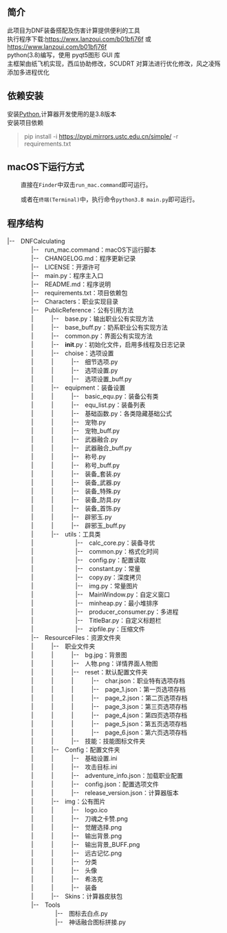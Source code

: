 ## 简介

此项目为DNF装备搭配及伤害计算提供便利的工具  
执行程序下载:https://wwx.lanzoui.com/b01bfj76f 或 https://www.lanzoui.com/b01bfj76f  
python(3.8)编写，使用 pyqt5图形 GUI 库  
主框架由纸飞机实现，西瓜协助修改，SCUDRT 对算法进行优化修改，风之凌殇添加多进程优化  

## 依赖安装

安装[Python](https://www.python.org/),计算器开发使用的是3.8版本  
安装项目依赖  
> pip install -i https://pypi.mirrors.ustc.edu.cn/simple/ -r requirements.txt

<!-- ### 修改项目
* fork本项目
* 克隆(clone)你fork的项目到本地,如果clone速度太慢,可以在github.com后添加.cnpmjs.org,切换仓库,如
> 从  
> git clone https://github.com/wxh0402/DNFCalculating.git  
> 变成  
> git clone https://github.com.cnpmjs.org/wxh0402/DNFCalculating.git  
> 提示下载速度
* 新建分支并检出新分支,如
> git checkout -b ver0.1   -->

## macOS下运行方式

&#160; &#160; &#160; &#160; 直接在`Finder`中双击`run_mac.command`即可运行。

&#160; &#160; &#160; &#160; 或者在`终端(Terminal)`中，执行命令`python3.8 main.py`即可运行。


## 程序结构

|--　DNFCalculating  
　　　　|--　run_mac.command：macOS下运行脚本  
　　　　|--　CHANGELOG.md：程序更新记录  
　　　　|--　LICENSE：开源许可  
　　　　|--　main.py：程序主入口  
　　　　|--　README.md：程序说明  
　　　　|--　requirements.txt：项目依赖包  
　　　　|--　Characters：职业实现目录  
　　　　|--　PublicReference：公有引用方法  
　　　　|　　　|--　base.py：输出职业公有实现方法  
　　　　|　　　|--　base_buff.py：奶系职业公有实现方法  
　　　　|　　　|--　common.py：界面公有实现方法  
　　　　|　　　|--　__init__.py：初始化文件，启用多线程及日志记录  
　　　　|　　　|--　choise：选项设置  
　　　　|　　　|　　　|--　细节选项.py  
　　　　|　　　|　　　|--　选项设置.py  
　　　　|　　　|　　　|--　选项设置_buff.py  
　　　　|　　　|--　equipment：装备设置  
　　　　|　　　|　　　|--　basic_equ.py：装备公有类  
　　　　|　　　|　　　|--　equ_list.py：装备列表  
　　　　|　　　|　　　|--　基础函数.py：各类隐藏基础公式  
　　　　|　　　|　　　|--　宠物.py  
　　　　|　　　|　　　|--　宠物_buff.py  
　　　　|　　　|　　　|--　武器融合.py  
　　　　|　　　|　　　|--　武器融合_buff.py  
　　　　|　　　|　　　|--　称号.py  
　　　　|　　　|　　　|--　称号_buff.py  
　　　　|　　　|　　　|--　装备_套装.py  
　　　　|　　　|　　　|--　装备_武器.py  
　　　　|　　　|　　　|--　装备_特殊.py  
　　　　|　　　|　　　|--　装备_防具.py  
　　　　|　　　|　　　|--　装备_首饰.py  
　　　　|　　　|　　　|--　辟邪玉.py  
　　　　|　　　|　　　|--　辟邪玉_buff.py  
　　　　|　　　|--　utils：工具类  
　　　　|　　　　　　　|--　calc_core.py：装备寻优  
　　　　|　　　　　　　|--　common.py：格式化时间  
　　　　|　　　　　　　|--　config.py：配置读取  
　　　　|　　　　　　　|--　constant.py：常量  
　　　　|　　　　　　　|--　copy.py：深度拷贝  
　　　　|　　　　　　　|--　img.py：常量图片  
　　　　|　　　　　　　|--　MainWindow.py：自定义窗口  
　　　　|　　　　　　　|--　minheap.py：最小堆排序  
　　　　|　　　　　　　|--　producer_consumer.py：多进程  
　　　　|　　　　　　　|--　TitleBar.py：自定义标题栏  
　　　　|　　　　　　　|--　zipfile.py：压缩文件  
　　　　|--　ResourceFiles：资源文件夹  
　　　　|　　　|--　职业文件夹  
　　　　|　　　|　　　|--　bg.jpg：背景图  
　　　　|　　　|　　　|--　人物.png：详情界面人物图  
　　　　|　　　|　　　|--　reset：默认配置文件夹  
　　　　|　　　|　　　|　　　|--　char.json：职业特有选项存档  
　　　　|　　　|　　　|　　　|--　page_1.json：第一页选项存档  
　　　　|　　　|　　　|　　　|--　page_2.json：第二页选项存档  
　　　　|　　　|　　　|　　　|--　page_3.json：第三页选项存档  
　　　　|　　　|　　　|　　　|--　page_4.json：第四页选项存档  
　　　　|　　　|　　　|　　　|--　page_5.json：第五页选项存档  
　　　　|　　　|　　　|　　　|--　page_6.json：第六页选项存档   
　　　　|　　　|　　　|--　技能：技能图标文件夹  
　　　　|　　　|--　Config：配置文件夹  
　　　　|　　　|　　　|--　基础设置.ini  
　　　　|　　　|　　　|--　攻击目标.ini  
　　　　|　　　|　　　|--　adventure_info.json：加载职业配置  
　　　　|　　　|　　　|--　config.json：配置选项文件  
　　　　|　　　|　　　|--　release_version.json：计算器版本  
　　　　|　　　|--　img：公有图片  
　　　　|　　　|　　　|--　logo.ico  
　　　　|　　　|　　　|--　刀魂之卡赞.png  
　　　　|　　　|　　　|--　觉醒选择.png  
　　　　|　　　|　　　|--　输出背景.png  
　　　　|　　　|　　　|--　输出背景_BUFF.png  
　　　　|　　　|　　　|--　远古记忆.png  
　　　　|　　　|　　　|--　分类  
　　　　|　　　|　　　|--　头像  
　　　　|　　　|　　　|--　希洛克  
　　　　|　　　|　　　|--　装备  
　　　　|　　　|--　Skins：计算器皮肤包  
　　　　|--　Tools  
　　　　　　　　|--　图标去白点.py  
　　　　　　　　|--　神话融合图标拼接.py  
